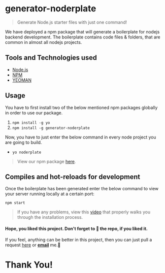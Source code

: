 # generator-noderplate

> Generate Node.js starter files with just one command!

We have deployed a npm package that will generate a boilerplate for nodejs backend development. The boilerplate contains code files & folders, that are common in almost all nodejs projects.

## Tools and Technologies used

- [Node.js](https://nodejs.org/en/)
- [NPM](https://www.npmjs.com/)
- [YEOMAN](https://yeoman.io/)

## Usage

You have to first install two of the below mentioned npm packages globally in order to use our package.

1. `npm install -g yo`
2. `npm install -g generator-noderplate`

Now, you have to just enter the below command in every node project you are going to build.
- `yo noderplate`

> View our npm package [here]().

## Compiles and hot-reloads for development
Once the boilerplate has been generated enter the below command to view your server running locally at a certain port:
```
npm start
```

> If you have any problems, view this [video]() that properly walks you through the installation process.

#### Hope, you liked this project. Don't forget to 🌟 the repo, if you liked it.
If you feel, anything can be better in this project, then you can just pull a request [here](https://github.com/SamarjeetBanik/generator-nodejs-boilerplate/issues/new) or <a href="mailto:samarjeetbanik@gmail.com"><b>email</b></a> me.🙂

# Thank You!
